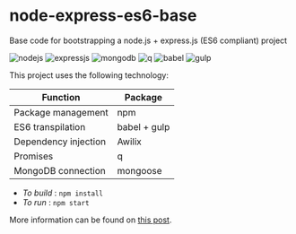 # node-express-es6-base
Base code for bootstrapping a node.js + express.js (ES6 compliant) project

![nodejs](https://nodeblog.files.wordpress.com/2011/07/nodejs.png) ![expressjs](https://i.cloudup.com/zfY6lL7eFa-3000x3000.png)
![mongodb](https://zdnet3.cbsistatic.com/hub/i/r/2017/10/19/58167892-60ef-4eec-a43a-3e5cda4a7ea5/resize/370xauto/44143a11635e1f75ab8ec36318aaa16d/mongo-db-logo.png) ![q](http://kriskowal.github.io/q/q.png)
![babel](https://pbs.twimg.com/profile_images/567000326444556290/-1wfGjNw_reasonably_small.png) ![gulp](https://cms-assets.tutsplus.com/uploads/users/45/posts/20903/preview_image/gulp-preview.png)

This project uses the following technology:

| Function | Package |
| -------- | ------- |
| Package management | npm |
| ES6 transpilation | babel + gulp |
| Dependency injection | Awilix |
| Promises | q |
| MongoDB connection | mongoose |

* _To build_ : `npm install`
* _To run_ : `npm start`

More information can be found on [this post](http://rdeshapriya.com/a-base-project-for-nodejs-expressjs-on-ecmascript-6-with-mongodb/).
